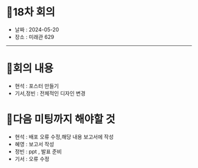 # 📍18차 회의
  + 날짜 : 2024-05-20
  + 장소 : 미래관 629

---

# 📍회의 내용
+ 현석 : 포스터 만들기
+ 기서,정빈 : 전체적인 디자인 변경

# 📍다음 미팅까지 해야할 것
+ 현석 : 배포 오류 수정,해당 내용 보고서에 작성
+ 혜영 : 보고서 작성
+ 정빈 : ppt , 발표 준비
+ 기서 : 오류 수정
